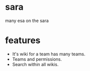 # sara
many esa on the sara

# features

- It's wiki for a team has many teams.
- Teams and permissions.
- Search within all wikis.
